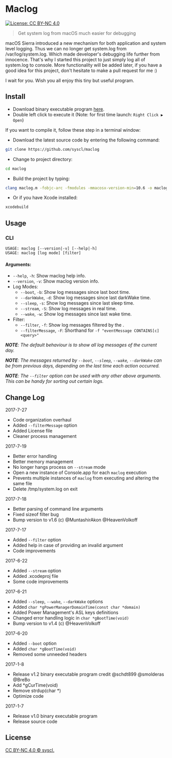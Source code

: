 Maclog
======

[![License: CC BY-NC 4.0](https://img.shields.io/badge/License-CC%20BY--NC%204.0-lightgrey.svg)](https://creativecommons.org/licenses/by-nc/4.0/)

> Get system log from macOS much easier for debugging

macOS Sierra introduced a new mechanism for both application and system level logging.
Thus we can no longer get system.log from /var/log/system.log.
Which made developer's debugging life further from innocence.
That's why I started this project to just simply log all of system.log to console.
More functionality will be added later, if you have a good idea for this project, don't hesitate to make a pull request for me :)

I wait for you. Wish you all enjoy this tiny but useful program.

Install
-------
- Download binary executable program [here](https://github.com/syscl/maclog/files/692460/maclog-v1.2.zip).
- Double left click to execute it (Note: for first time launch: ```Right Click ▶ Open```)

If you want to compile it, follow these step in a terminal window:
- Download the latest source code by entering the following command:
```sh
git clone https://github.com/syscl/maclog
```
- Change to project directory:
```sh
cd maclog
```
- Build the project by typing:
```sh
clang maclog.m -fobjc-arc -fmodules -mmacosx-version-min=10.6 -o maclog
```
- Or if you have Xcode installed:
```sh
xcodebuild
```

Usage
-----
### CLI
```
USAGE: maclog [--version|-v] [--help|-h]
USAGE: maclog [log mode] [filter]
```

#### Arguments:
  - `--help`, `-h`: Show maclog help info.
  - `--version`, `-v`: Show maclog version info.
  - Log Modes:
    - `--boot`, `-b`: Show log messages since last boot time.
    - `--darkWake`, `-d`: Show log messages since last darkWake time.
    - `--sleep`, `-s`: Show log messages since last sleep time.
    - `--stream`, `-S`: Show log messages in real time.
    - `--wake`, `-w`: Show log messages since last wake time.
  - Filter:
    - `--filter`, `-f`: Show log messages filtered by the <query>.
    - `--filterMessage`, `-F`: Shorthand for `-f "eventMessage CONTAINS[c] <query>"`

*__NOTE__: The default behaviour is to show all log messages of the current day.*

*__NOTE__: The messages returned by `--boot`, `--sleep`, `--wake`, `--darkWake` can be from previous days, depending on the last time each action occurred.*

*__NOTE__: The `--filter` option can be used with any other above arguments. This can be handy for sorting out certain logs.*

Change Log
----------
2017-7-27
- Code organization overhaul
- Added `--filterMessage` option 
- Added License file
- Cleaner process management

2017-7-19
- Better error handling
- Better memory management
- No longer hangs process on `--stream` mode 
- Open a new instance of Console.app for each `maclog` execution
- Prevents multiple instances of `maclog` from executing and altering the same file
- Delete /tmp/system.log on exit

2017-7-18
- Better parsing of command line arguments
- Fixed sizeof filter bug
- Bump version to v1.6 (c) @MuntashirAkon @HeavenVolkoff 

2017-7-17
- Added `--filter` option
- Added help in case of providing an invalid argument
- Code improvements 

2017-6-22
- Added `--stream` option
- Added .xcodeproj file
- Some code improvements

2017-6-21

- Added `--sleep`, `--wake`, `--darkWake`  options
- Added `char *gPowerManagerDomainTime(const char *domain)`
- Added Power Management's ASL keys definitions
- Changed error handling logic in `char *gBootTime(void)`
- Bump version to v1.4 (c) @HeavenVolkoff 


2017-6-20

- Added `--boot` option
- Added `char *gBootTime(void)`
- Removed some unneeded headers

2017-1-8

- Release v1.2 binary executable program credit @schdt899 @smolderas @BreBo
- Add *gCurTime(void)
- Remove strdup(char *)
- Optimize code 

2017-1-7

- Release v1.0 binary executable program
- Release source code

## License
[CC BY-NC 4.0 © syscl.](../LICENSE.md)
